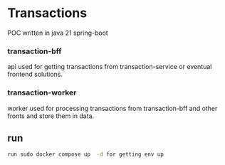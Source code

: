 # Transactions 
POC written in java 21 spring-boot 


### transaction-bff 
api used for getting transactions from transaction-service
or eventual frontend solutions.

### transaction-worker 
worker used for processing transactions from transaction-bff
and other fronts and store them in data.

## run
```bash
run sudo docker compose up  -d for getting env up